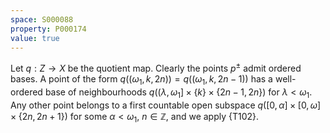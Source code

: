 ```yaml
---
space: S000088
property: P000174
value: true
---
```


Let $q:Z\to X$ be the quotient map.
Clearly the points $p^\pm$ admit ordered bases.
A point of the form $q((\omega_1,k,2n))=q((\omega_1,k,2n-1))$ has a well-ordered base of neighbourhoods
$q((\lambda,\omega_1]\times\{k\}\times\{2n-1,2n\})$ for $\lambda<\omega_1$.
Any other point belongs to a first countable open subspace
$q([0,\alpha]\times[0,\omega]\times\{2n,2n+1\})$ for some $\alpha<\omega_1$, $n\in\mathbb Z$, and we apply {T102}.
